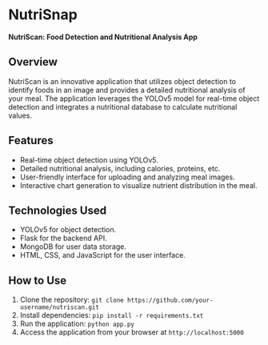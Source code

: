 # NutriSnap

**NutriScan: Food Detection and Nutritional Analysis App**

## Overview

NutriScan is an innovative application that utilizes object detection to identify foods in an image and provides a detailed nutritional analysis of your meal. The application leverages the YOLOv5 model for real-time object detection and integrates a nutritional database to calculate nutritional values.

## Features

- Real-time object detection using YOLOv5.
- Detailed nutritional analysis, including calories, proteins, etc.
- User-friendly interface for uploading and analyzing meal images.
- Interactive chart generation to visualize nutrient distribution in the meal.

## Technologies Used

- YOLOv5 for object detection.
- Flask for the backend API.
- MongoDB for user data storage.
- HTML, CSS, and JavaScript for the user interface.

## How to Use

1. Clone the repository: `git clone https://github.com/your-username/nutriscan.git`
2. Install dependencies: `pip install -r requirements.txt`
3. Run the application: `python app.py`
4. Access the application from your browser at `http://localhost:5000`


